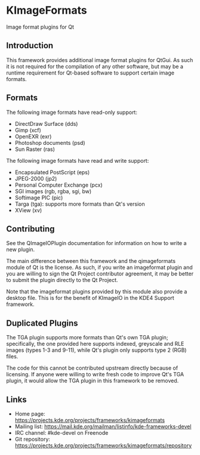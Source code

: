 # KImageFormats

Image format plugins for Qt

## Introduction

This framework provides additional image format plugins for QtGui.  As
such it is not required for the compilation of any other software, but
may be a runtime requirement for Qt-based software to support certain
image formats.

## Formats

The following image formats have read-only support:

- DirectDraw Surface (dds)
- Gimp (xcf)
- OpenEXR (exr)
- Photoshop documents (psd)
- Sun Raster (ras)

The following image formats have read and write support:

- Encapsulated PostScript (eps)
- JPEG-2000 (jp2)
- Personal Computer Exchange (pcx)
- SGI images (rgb, rgba, sgi, bw)
- Softimage PIC (pic)
- Targa (tga): supports more formats than Qt's version
- XView (xv)

## Contributing

See the QImageIOPlugin documentation for information on how to write a
new plugin.

The main difference between this framework and the qimageformats module
of Qt is the license.  As such, if you write an imageformat plugin and
you are willing to sign the Qt Project contributor agreement, it may be
better to submit the plugin directly to the Qt Project.

Note that the imageformat plugins provided by this module also provide a
desktop file.  This is for the benefit of KImageIO in the KDE4 Support
framework.

## Duplicated Plugins

The TGA plugin supports more formats than Qt's own TGA plugin;
specifically, the one provided here supports indexed, greyscale and RLE
images (types 1-3 and 9-11), while Qt's plugin only supports type 2
(RGB) files.

The code for this cannot be contributed upstream directly because of
licensing.  If anyone were willing to write fresh code to improve Qt's
TGA plugin, it would allow the TGA plugin in this framework to be
removed.

## Links

- Home page: <https://projects.kde.org/projects/frameworks/kimageformats>
- Mailing list: <https://mail.kde.org/mailman/listinfo/kde-frameworks-devel>
- IRC channel: \#kde-devel on Freenode
- Git repository: <https://projects.kde.org/projects/frameworks/kimageformats/repository>
